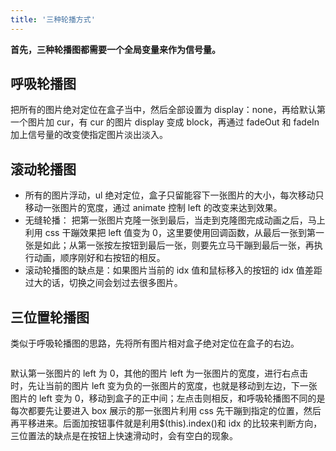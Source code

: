 ```yaml
---
title: '三种轮播方式'
---
```


**首先，三种轮播图都需要一个全局变量来作为信号量。**

## 呼吸轮播图

把所有的图片绝对定位在盒子当中，然后全部设置为 display：none，再给默认第一个图片加 cur，有 cur 的图片 display 变成 block，再通过 fadeOut 和 fadeIn 加上信号量的改变使指定图片淡出淡入。

## 滚动轮播图

- 所有的图片浮动，ul 绝对定位，盒子只留能容下一张图片的大小，每次移动只移动一张图片的宽度，通过 animate 控制 left 的改变来达到效果。
- 无缝轮播：
把第一张图片克隆一张到最后，当走到克隆图完成动画之后，马上利用 css 干蹦效果把 left 值变为 0，这里要使用回调函数，从最后一张到第一张是如此；从第一张按左按钮到最后一张，则要先立马干蹦到最后一张，再执行动画，顺序刚好和右按钮的相反。
- 滚动轮播图的缺点是：如果图片当前的 idx 值和鼠标移入的按钮的 idx 值差距过大的话，切换之间会划过去很多图片。

## 三位置轮播图

类似于呼吸轮播图的思路，先将所有图片相对盒子绝对定位在盒子的右边。

<center>
    <img src="https://mynotes-1257961174.cos.ap-beijing.myqcloud.com/youdaoNotes/jq-5/1.png" alt="">
</center>

默认第一张图片的 left 为 0，其他的图片 left 为一张图片的宽度，进行右点击时，先让当前的图片 left 变为负的一张图片的宽度，也就是移动到左边，下一张图片的 left 变为 0，移动到盒子的正中间；左点击则相反，和呼吸轮播图不同的是每次都要先让要进入 box 展示的那一张图片利用 css 先干蹦到指定的位置，然后再平移进来。后面加按钮事件就是利用\$(this).index()和 idx 的比较来判断方向，三位置法的缺点是在按钮上快速滑动时，会有空白的现象。
